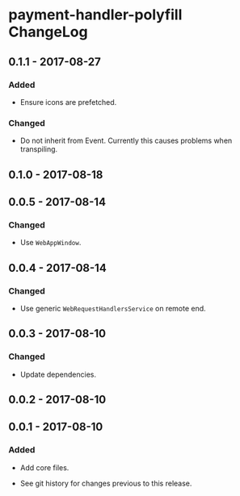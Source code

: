 # payment-handler-polyfill ChangeLog

## 0.1.1 - 2017-08-27

### Added
- Ensure icons are prefetched.

### Changed
- Do not inherit from Event. Currently this causes problems
  when transpiling.

## 0.1.0 - 2017-08-18

## 0.0.5 - 2017-08-14

### Changed
- Use `WebAppWindow`.

## 0.0.4 - 2017-08-14

### Changed
- Use generic `WebRequestHandlersService` on remote end.

## 0.0.3 - 2017-08-10

### Changed
- Update dependencies.

## 0.0.2 - 2017-08-10

## 0.0.1 - 2017-08-10

### Added
- Add core files.

- See git history for changes previous to this release.
